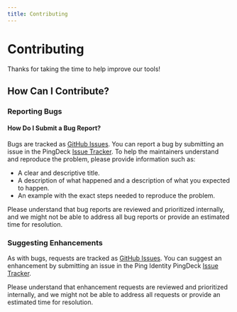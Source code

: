```yaml
---
title: Contributing
---
```

# Contributing

Thanks for taking the time to help improve our tools!

## How Can I Contribute?

### Reporting Bugs

#### How Do I Submit a Bug Report?

Bugs are tracked as [GitHub Issues](https://guides.github.com/features/issues/). You can report a bug by submitting an issue in the PingDeck [Issue Tracker](https://github.com/pingone-davinci/si-ping-deck-docs/issues). To help the maintainers understand and reproduce the problem, please provide information such as:

* A clear and descriptive title.
* A description of what happened and a description of what you expected to happen.
* An example with the exact steps needed to reproduce the problem.

Please understand that bug reports are reviewed and prioritized internally, and we might not be able to address all bug reports or provide an estimated time for resolution.

### Suggesting Enhancements

As with bugs, requests are tracked as [GitHub Issues](https://guides.github.com/features/issues/). You can suggest an enhancement by submitting an issue in the Ping Identity PingDeck [Issue Tracker](https://github.com/pingone-davinci/si-ping-deck-docs/issues).

Please understand that enhancement requests are reviewed and prioritized internally, and we might not be able to address all requests or provide an estimated time for resolution.
